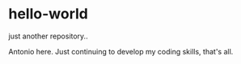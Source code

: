# hello-world
just another repository..

Antonio here. Just continuing to develop my coding skills, that's all.
